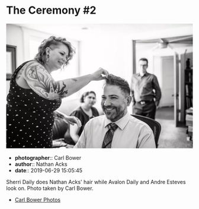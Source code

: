 # The Ceremony #2

![Sherri Daily does Nathan Acks' hair](assets/2019-06-29-set-1-the-ceremony-02.webp)

* **photographer**:: Carl Bower  
* **author**:: Nathan Acks  
* **date**:: 2019-06-29 15:05:45

Sherri Daily does Nathan Acks' hair while Avalon Daily and Andre Esteves look on. Photo taken by Carl Bower.

* [Carl Bower Photos](https://carlbowerphotos.com)
